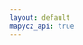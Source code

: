 ```yaml
---
layout: default
mapycz_api: true
---
```

<div id="mapa" class="h-screen w-screen max-w-full"></div>
<style type="text/css">
.card-header { font-weight: bold; }
.card-body { margin: 10px 0 10px 0; }
.card-footer a {text-decoration:underline; }
</style>
<script type="text/javascript">
  var data = {{ site.data.map.posts | jsonify }}
  var center = SMap.Coords.fromWGS84(14.52197968110267, 50.02830871275958);
  
  

  
  var m = new SMap(JAK.gel("mapa"), center, 13);
  var l = new SMap.Layer.Marker();

  m.addDefaultLayer(SMap.DEF_BASE).enable();
  m.addDefaultControls();
  var c = []
  var layer = new SMap.Layer.Marker();
  for (const d in data) {
    var md = data[d]
    var coords = SMap.Coords.fromWGS84(md['coord']);
    c.push(coords)
    var marker = new SMap.Marker(coords);
    var card = new SMap.Card();
    card.getHeader().innerHTML = md['title'];
    card.getBody().innerHTML = md['text'];
    card.getFooter().innerHTML = 'Související <a href="/aktuality/stitky/' + md['slug'] + '/">aktuality</a> (' + md['size'] + ')';
    marker.decorate(SMap.Marker.Feature.Card, card);
    layer.addMarker(marker);
  }
  var center = m.computeCenterZoom(c);
  m.addLayer(layer).enable();
</script>
